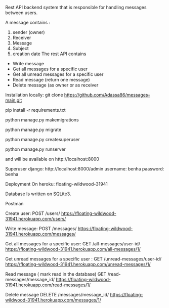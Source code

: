 Rest API backend system that is responsible for handling messages between users.

A message contains :
1. sender (owner)
2. Receiver
3. Message
4. Subject
5. creation date 
The rest API contains 
- Write message 
- Get all messages for a specific user
- Get all unread messages for a specific user
- Read message (return one message)
- Delete message (as owner or as receiver


Installation locally:
git clone https://github.com/Adassa86/messages-main.git

pip install -r requirements.txt

python manage.py makemigrations

python manage.py migrate

python manage.py createsuperuser

python manage.py runserver

and will be available on http://localhost:8000


Superuser django:
http://localhost:8000/admin
username: benha
paasword: benha


Deployment
On heroku: floating-wildwood-31941


Database
Is written on SQLite3. 


Postman

Create user:
POST   /users/
https://floating-wildwood-31941.herokuapp.com/users/

Write message:
POST /messages/
https://floating-wildwood-31941.herokuapp.com/messages/

Get all messages for a specific user:
GET /all-messages/user-id/
https://floating-wildwood-31941.herokuapp.com/all-messages/1/

Get unread messages for a specific user :
GET   /unread-messages/user-id/
https://floating-wildwood-31941.herokuapp.com/unread-messages/1/

Read message ( mark read in the database)
GET  /read-messages/message_id/
https://floating-wildwood-31941.herokuapp.com/read-messages/1/

Delete message
DELETE  /messages/message_id/
https://floating-wildwood-31941.herokuapp.com/messages/1/
